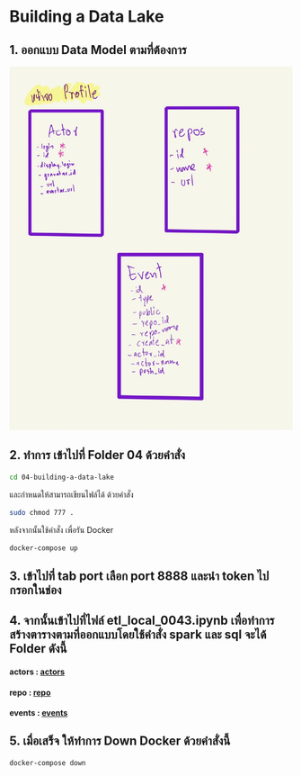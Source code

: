 # Building a Data Lake
## 1. ออกแบบ Data Model ตามที่ต้องการ
![DataModel](S__2695189.jpg)
## 2. ทำการ เข้าไปที่ Folder 04 ด้วยคำสั่ง 
```sh
cd 04-building-a-data-lake 
```
และกำหนดให้สามารถเขียนไฟล์ได้ ด้วยคำสั่ง 
```sh
sudo chmod 777 . 
```
หลังจากนั้นใช้คำสั่ง เพื่อรัน Docker
```sh
docker-compose up 
```
## 3. เข้าไปที่ tab port เลือก port 8888 และนำ token ไปกรอกในช่อง
## 4. จากนั้นเข้าไปที่ไฟล์ etl_local_0043.ipynb เพื่อทำการสร้างตารางตามที่ออกแบบโดยใช้คำสั่ง spark และ sql จะได้ Folder ดังนี้

#### actors : [actors](https://github.com/Plengnattakan/swu-ds525/tree/main/04-building-a-data-lake/actor)

#### repo : [repo](https://github.com/Plengnattakan/swu-ds525/tree/main/04-building-a-data-lake/repo)

#### events : [events](https://github.com/Plengnattakan/swu-ds525/tree/main/04-building-a-data-lake/events)
## 5. เมื่อเสร็จ ให้ทำการ Down Docker ด้วยคำสั่งนี้ 
```sh
docker-compose down 
```